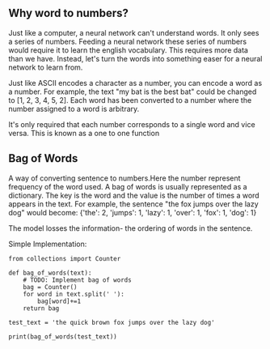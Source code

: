 ## Why word to numbers?

Just like a computer, a neural network can't understand words. It only sees a series of numbers. Feeding a neural network these series of numbers would require it to learn the english vocabulary. This requires more data than we have. Instead, let's turn the words into something easer for a neural network to learn from.

Just like ASCII encodes a character as a number, you can encode a word as a number. For example, the text "my bat is the best bat" could be changed to [1, 2, 3, 4, 5, 2]. Each word has been converted to a number where the number assigned to a word is arbitrary.

It's only required that each number corresponds to a single word and vice versa. This is known as a one to one function

## Bag of Words

A way of converting sentence to numbers.Here the number represent frequency of the word used.
A bag of words is usually represented as a dictionary. The key is the word and the value is the number of times a word appears in the text. For example, the sentence "the fox jumps over the lazy dog" would become:
{'the': 2, 'jumps': 1, 'lazy': 1, 'over': 1, 'fox': 1, 'dog': 1}

The model losses the information- the ordering of words in the sentence.

Simple Implementation:
```
from collections import Counter

def bag_of_words(text):
    # TODO: Implement bag of words
    bag = Counter()
    for word in text.split(' '):
        bag[word]+=1
    return bag

test_text = 'the quick brown fox jumps over the lazy dog'

print(bag_of_words(test_text))


```
